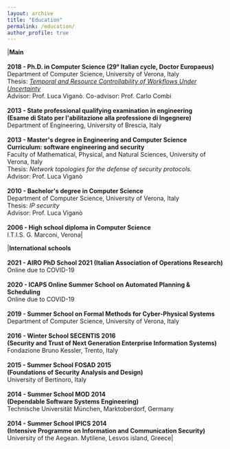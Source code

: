 ```yaml
---
layout: archive
title: "Education"
permalink: /education/
author_profile: true
---
```


|**Main**<br/><br/>**2018 - Ph.D. in Computer Science (29° Italian cycle, Doctor Europaeus)**<br/>Department of Computer Science, University of Verona, Italy<br/>Thesis: *[Temporal and Resource Controllability of Workflows Under Uncertainty](https://hdl.handle.net/11562/979769)*<br/>Advisor: Prof. Luca Viganò. Co-advisor: Prof. Carlo Combi<br/><br/>**2013 - State professional qualifying examination in engineering**<br/>**(Esame di Stato per l'abilitazione alla professione di Ingegnere)**<br/>Department of Engineering, University of Brescia, Italy<br/><br/>**2013 - Master's degree in Engineering and Computer Science**<br/>**Curriculum: software engineering and security**<br/>Faculty of Mathematical, Physical, and Natural Sciences, University of Verona, Italy<br/>Thesis: *Network topologies for the defense of security protocols.*<br/>Advisor: Prof. Luca Viganò<br/><br/>**2010 - Bachelor's degree in Computer Science**<br/>Department of Computer Science, University of Verona, Italy<br/>Thesis: *IP security*<br/>Advisor: Prof. Luca Viganò<br/><br/>**2006 - High school diploma in Computer Science**<br/>I.T.I.S. G. Marconi, Verona|
  
|**International schools**<br/><br/>**2021 - AIRO PhD School 2021 (Italian Association of Operations Research)**<br/>Online due to COVID-19<br/><br/>**2020 - ICAPS Online Summer School on Automated Planning &amp; Scheduling**<br/>Online due to COVID-19<br/><br/>**2019 - Summer School on Formal Methods for Cyber-Physical Systems**<br/>Department of Computer Science, University of Verona, Italy<br/><br/>**2016 - Winter School SECENTIS 2016**<br/>**(Security and Trust of Next Generation Enterprise Information Systems)**<br/>Fondazione Bruno Kessler, Trento, Italy<br/><br/>**2015 - Summer School FOSAD 2015**<br/>**(Foundations of Security Analysis and Design)**<br/>University of Bertinoro, Italy<br/><br/>**2014 - Summer School MOD 2014**<br/>**(Dependable Software Systems Engineering)**<br/>Technische Universität München, Marktoberdorf, Germany<br/><br/>**2014 - Summer School IPICS 2014**<br/>**(Intensive Programme on Information and Communication Security)**<br/>University of the Aegean. Mytilene, Lesvos island, Greece|